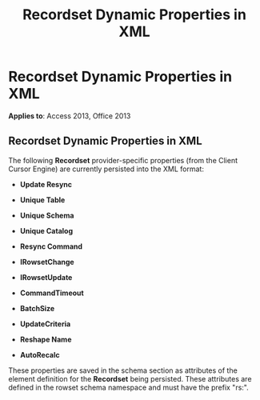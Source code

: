 ﻿---
title: Recordset Dynamic Properties in XML
TOCTitle: Recordset Dynamic Properties in XML
ms:assetid: 6ee1f176-9986-4ade-fc97-e3dad8e6bc6b
ms:mtpsurl: https://msdn.microsoft.com/library/JJ249439(v=office.15)
ms:contentKeyID: 48545522
ms.date: 09/18/2015
mtps_version: v=office.15
---

# Recordset Dynamic Properties in XML


**Applies to**: Access 2013, Office 2013

## Recordset Dynamic Properties in XML

The following **Recordset** provider-specific properties (from the Client Cursor Engine) are currently persisted into the XML format:

  - **Update Resync**

  - **Unique Table**

  - **Unique Schema**

  - **Unique Catalog**

  - **Resync Command**

  - **IRowsetChange**

  - **IRowsetUpdate**

  - **CommandTimeout**

  - **BatchSize**

  - **UpdateCriteria**

  - **Reshape Name**

  - **AutoRecalc**

These properties are saved in the schema section as attributes of the element definition for the **Recordset** being persisted. These attributes are defined in the rowset schema namespace and must have the prefix "rs:".

